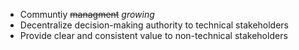 ---
---

* Communtiy <del>managment</del> *growing*
* Decentralize decision-making authority to technical stakeholders
* Provide clear and consistent value to non-technical stakeholders